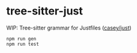 # tree-sitter-just

WIP: Tree-sitter grammar for Justfiles ([casey/just](https://github.com/casey/just))

```
npm run gen 
npm run test 
```
